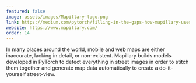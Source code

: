 ```yaml
---
featured: false
image: assets/images/Mapillary-logo.png
link: https://medium.com/pytorch/filling-in-the-gaps-how-mapillary-uses-pytorch-to-improve-maps-everywhere-and-for-everyone-9190a96c35?source=---------14-----------------------
website: https://www.mapillary.com/
order: 14
---
```


In many places around the world, mobile and web maps are either inaccurate, lacking in detail, or non-existent. Mapillary builds models developed in PyTorch to detect everything in street images in order to stitch them together and generate map data automatically to create a do-it-yourself street-view.

